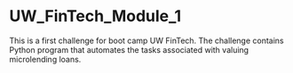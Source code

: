 # UW_FinTech_Module_1
This is a first challenge for boot camp UW FinTech. The challenge contains Python program that automates the tasks associated with valuing microlending loans.
